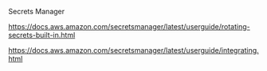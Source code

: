 Secrets Manager

https://docs.aws.amazon.com/secretsmanager/latest/userguide/rotating-secrets-built-in.html

https://docs.aws.amazon.com/secretsmanager/latest/userguide/integrating.html
